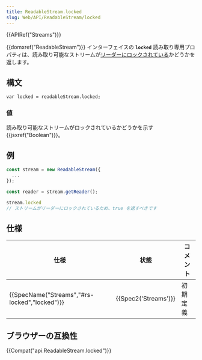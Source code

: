 ```yaml
---
title: ReadableStream.locked
slug: Web/API/ReadableStream/locked
---
```


{{APIRef("Streams")}}

{{domxref("ReadableStream")}} インターフェイスの **`locked`** 読み取り専用プロパティは、読み取り可能なストリームが[リーダーにロックされている](https://streams.spec.whatwg.org/#lock)かどうかを返します。

## 構文

```
var locked = readableStream.locked;
```

### 値

読み取り可能なストリームがロックされているかどうかを示す {{jsxref("Boolean")}}。

## 例

```js
const stream = new ReadableStream({
  ...
});

const reader = stream.getReader();

stream.locked
// ストリームがリーダーにロックされているため、true を返すべきです
```

## 仕様

| 仕様                                                         | 状態                         | コメント |
| ------------------------------------------------------------ | ---------------------------- | -------- |
| {{SpecName("Streams","#rs-locked","locked")}} | {{Spec2('Streams')}} | 初期定義 |

## ブラウザーの互換性

{{Compat("api.ReadableStream.locked")}}

